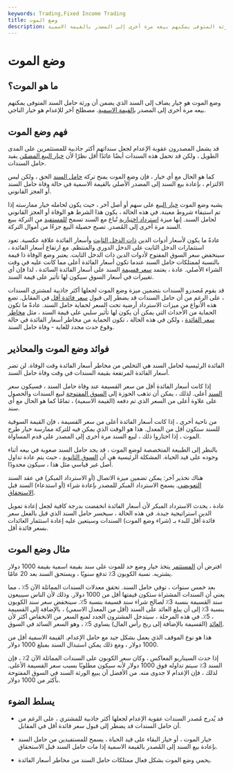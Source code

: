 ```yaml
---
keywords: Trading,Fixed Income Trading
title: وضع الموت
description: وضع الموت هو خيار يضاف إلى السند يضمن أن ورثة المتوفى يمكنهم بيعه مرة أخرى إلى المصدر بالقيمة الاسمية.
---
```


# وضع الموت
## ما هو الموت؟

وضع الموت هو خيار يضاف إلى السند الذي يضمن أن ورثة حامل السند المتوفى يمكنهم بيعه مرة أخرى إلى المصدر [بالقيمة الاسمية](/parvalue). مصطلح آخر للإعدام هو خيار الناجي.

## فهم وضع الموت

قد يشمل المصدرون عقوبة الإعدام لجعل سنداتهم أكثر جاذبية للمستثمرين على المدى الطويل ، ولكن قد تحمل هذه السندات أيضًا عائدًا أقل نظرًا لأن [خيار البيع المضمّن](/putbond) يفيد حامل السندات.

كما هو الحال مع أي خيار ، فإن وضع الموت يمنح تركة [حامل السند](/bondholder) الحق ، ولكن ليس الالتزام ، بإعادة بيع السند إلى المصدر الأصلي بالقيمة الاسمية في حالة وفاة حامل السند أو العجز القانوني.

يشبه وضع الموت [خيار البيع](/putoption) على سهم أو أصل آخر ، حيث يكون لحامله خيار ممارسته إذا تم استيفاء شروط معينة. في هذه الحالة ، يكون هذا الشرط هو الوفاة أو العجز القانوني لحامل السند. إنها ميزة [استرداد اختيارية](/redemption) تُباع مع السند تسمح [للمستفيد](/beneficiary) من التركة ببيع السند مرة أخرى إلى المُصدر. تصبح حصيلة البيع جزءًا من أموال التركة.

عادةً ما يكون لأسعار أدوات الدين [ذات الدخل الثابت](/fixedincome) وأسعار الفائدة علاقة عكسية. تعود استثمارات الدخل الثابت على الدخل الدوري والمنتظم. مع ارتفاع أسعار الفائدة ، سينخفض سعر السوق المفتوح لأدوات الدين ذات الدخل الثابت. يعتبر وضع الوفاة ذا قيمة بالنسبة لممتلكات حامل السند عندما تكون أسعار الفائدة أعلى مما كانت عليه في وقت الشراء الأصلي. عادة ، يعتمد [سعر قسيمة](/coupon-rate) السند على أسعار الفائدة السائدة ، لذا فإن أي تغييرات في أسعار السوق سيكون لها تأثير على قيمة السند.

قد يقوم مُصدرو السندات بتضمين ميزة وضع الموت لجعلها أكثر جاذبية لمشتري السندات ، على الرغم من أن حامل السندات قد يضطر إلى قبول [سعر فائدة أقل](/interestrate) في المقابل. تضع هذه الأنواع من ميزات الاسترداد أرضية تحت السعر لحماية حامل السند. عادةً ما تكون الحماية من الأحداث التي يمكن أن يكون لها تأثير سلبي على قيمة السند ، مثل [مخاطر سعر الفائدة](/interestraterisk) ، ولكن في هذه الحالة ، تكون الحماية من مخاطر أسعار الفائدة في حالة وقوع حدث محدد للغاية - وفاة حامل السند.

## فوائد وضع الموت والمحاذير

الفائدة الرئيسية لحامل السند هي التخلص من مخاطر أسعار الفائدة وقت الوفاة. لن تضر أسعار الفائدة المرتفعة بقيمة السندات في وقت وفاة حامل السند.

إذا كانت أسعار الفائدة أقل من سعر القسيمة عند وفاة حامل السند ، فسيكون سعر [السند](/bond) أعلى. لذلك ، يمكن أن تذهب الحوزة إلى [السوق المفتوحة](/open-market) لبيع السندات والحصول على علاوة أعلى من السعر الذي تم دفعه (القيمة الاسمية) ، تمامًا كما هو الحال مع أي سند.

من ناحية أخرى ، إذا كانت أسعار الفائدة أعلى من سعر القسيمة ، فإن القيمة السوقية للسند ستكون أقل من المعدل. هذا هو الوقت الذي يمكن فيه للتركة ممارسة خيار طرح الموت ، إذا اختاروا ذلك ، لبيع السند مرة أخرى إلى المصدر على قدم المساواة.

بالنظر إلى الطبيعة المتخصصة لوضع الموت ، قد يجد حامل السند صعوبة في بيعه أثناء وجوده على قيد الحياة. المشكلة الرئيسية هي أن [السوق الثانوية](/secondarymarket) ، حيث يتم عادة تداول أصل غير قياسي مثل هذا ، سيكون محدودًا.

هناك تحذير آخر: يمكن تضمين ميزة الاتصال (أو الاسترداد المبكر) في عقد السند [التعويضي](/indenture). يسمح الاسترداد المبكر للمصدر بإعادة شراء (أو استدعاء) السند قبل [الاستحقاق](/maturity).

عادة ، يحدث الاسترداد المبكر لأن أسعار الفائدة انخفضت بدرجة كافية لجعل إعادة تمويل الدين استراتيجية جيدة. في هذه الحالة ، سيخسر حامل السند الذي قبل بالفعل سعر فائدة أقل للبدء بـ (شراء وضع الموت) السندات وسيتعين عليه إعادة استثمار العائدات بسعر فائدة أقل.

## مثال وضع الموت

افترض أن [المستثمر](/investor) يتخذ خيار وضع حد للموت على سند بقيمة اسمية بقيمة 1000 دولار يشتريه. نسبة الكوبون 3٪ تدفع سنويًا ، ويستحق السند بعد 20 عامًا.

بعد خمس سنوات ، توفي حامل السند. تحقق معدلات السندات المماثلة الآن 5٪ ، مما يعني أن السندات المشتراة ستكون قيمتها أقل من 1000 دولار. وذلك لأن الناس سيبيعون سند القسيمة بنسبة 3٪ لصالح شراء سند قسيمة بنسبة 5٪. سينخفض سعر سند الكوبون بنسبة 3٪ إلى أن يبلغ العائد على السند (أقل من المعدل الاسمي) ، بالإضافة إلى القسيمة ، 5٪. في هذه المرحلة ، سيتدخل المشترون الجدد لمنع السعر من الانخفاض أكثر لأن [العائد](/yield) (القسيمة بالإضافة إلى ربح رأس المال) يساوي 5٪ ، وهو السعر السائد في السوق.

هذا هو نوع الموقف الذي يعمل بشكل جيد مع حامل الإعدام. القيمة الاسمية أقل من 1000 دولار ، ومع ذلك يمكن استبدال السند بمبلغ 1000 دولار.

إذا حدث السيناريو المعاكس ، وكان سعر الكوبون على السندات المماثلة الآن 2٪ ، فإن السند 3٪ سيتم تداوله فوق 1000 دولار لأنه سيكون مطلوبًا بسبب سعر القسيمة الأعلى. لذلك ، فإن الإعدام لا جدوى منه. من الأفضل أن يبيع الورثة السند في السوق المفتوحة بأكثر من 1000 دولار.

## يسلط الضوء

- قد يُدرج مُصدر السندات عقوبة الإعدام لجعلها أكثر جاذبية للمشتري ، على الرغم من أن حامل السندات قد يضطر إلى قبول سعر فائدة أقل في المقابل.

- خيار الموت ، أو خيار البقاء على قيد الحياة ، يسمح للمستفيدين من حامل السند بإعادة بيع السند إلى المُصدر بالقيمة الاسمية إذا مات حامل السند قبل الاستحقاق.

- يحمي وضع الموت بشكل فعال ممتلكات حامل السند من مخاطر أسعار الفائدة.

